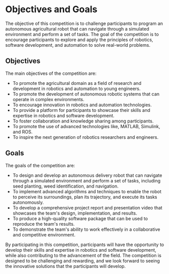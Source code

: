 # Objectives and Goals

The objective of this competition is to challenge participants to program an autonomous agricultural robot that can navigate through a simulated environment and perform a set of tasks. The goal of the competition is to encourage participants to explore and apply the principles of robotics, software development, and automation to solve real-world problems.

## Objectives

The main objectives of the competition are:

* To promote the agricultural domain as a field of research and development in robotics and automation to young engineers.
* To promote the development of autonomous robotic systems that can operate in complex environments.
* To encourage innovation in robotics and automation technologies.
* To provide a platform for participants to showcase their skills and expertise in robotics and software development.
* To foster collaboration and knowledge sharing among participants.
* To promote the use of advanced technologies like, MATLAB, Simulink, and ROS.
* To inspire the next generation of robotics researchers and engineers.

## Goals

The goals of the competition are:

* To design and develop an autonomous delivery robot that can navigate through a simulated environment and perform a set of tasks, including seed planting, weed identification, and navigation.
* To implement advanced algorithms and techniques to enable the robot to perceive its surroundings, plan its trajectory, and execute its tasks autonomously.
* To develop a comprehensive project report and presentation video that showcases the team's design, implementation, and results.
* To produce a high-quality software package that can be used to reproduce the team's results.
* To demonstrate the team's ability to work effectively in a collaborative and competitive environment.

By participating in this competition, participants will have the opportunity to develop their skills and expertise in robotics and software development, while also contributing to the advancement of the field. The competition is designed to be challenging and rewarding, and we look forward to seeing the innovative solutions that the participants will develop.
